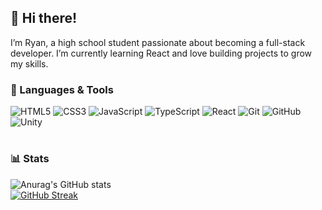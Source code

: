 ## 👋 Hi there!

I’m Ryan, a high school student passionate about becoming a full-stack developer. I’m currently learning React and love building projects to grow my skills.

### 🧰 Languages & Tools


![HTML5](https://img.shields.io/badge/HTML5-e34c26?style=for-the-badge&logo=html5&logoColor=white)
![CSS3](https://img.shields.io/badge/CSS3-264de4?style=for-the-badge&logo=css3&logoColor=white)
![JavaScript](https://img.shields.io/badge/JavaScript-f7df1e?style=for-the-badge&logo=javascript&logoColor=black)
![TypeScript](https://img.shields.io/badge/TypeScript-3178c6?style=for-the-badge&logo=typescript&logoColor=white)
![React](https://img.shields.io/badge/React-20232a?style=for-the-badge&logo=react&logoColor=61dafb)
![Git](https://img.shields.io/badge/Git-f05032?style=for-the-badge&logo=git&logoColor=white)
![GitHub](https://img.shields.io/badge/GitHub-181717?style=for-the-badge&logo=github&logoColor=white)
![Unity](https://img.shields.io/badge/Unity-000000?style=for-the-badge&logo=unity&logoColor=white)
<br />

#

### 📊 Stats

![Anurag's GitHub stats](https://github-readme-stats.vercel.app/api?username=rycatt&hide=stars,contribs&show_icons=true&theme=react)
<br/>
[![GitHub Streak](https://streak-stats.demolab.com?user=rycatt&theme=react)](https://git.io/streak-stats)
<br/>
